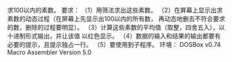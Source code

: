 求100以内的素数。
要求：
（1）用筛法求出这些素数。
（2）在屏幕上显示出求素数的动态过程（在屏幕上先显示出100以内的所有数，
再动态地删去不符合要求的数，删除的过程要明显）。
（3）计算这些素数的平均值（取整，四舍五入），以十进制形式输出，并让该值
以红色显示。
（4）数据的输入和结果的输出都要有必要的提示，且提示独占一行。
（5）要使用到子程序。 
环境：
DOSBox v0.74
Macro Assembler Version 5.0
